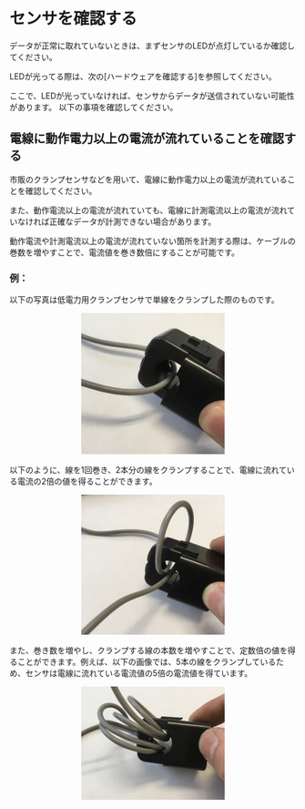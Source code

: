 # センサを確認する

データが正常に取れていないときは、まずセンサのLEDが点灯しているか確認してください。

LEDが光ってる際は、次の[ハードウェアを確認する]を参照してください。

ここで、LEDが光っていなければ、センサからデータが送信されていない可能性があります。
以下の事項を確認してください。

## 電線に動作電力以上の電流が流れていることを確認する

市販のクランプセンサなどを用いて、電線に動作電力以上の電流が流れていることを確認してください。

また、動作電流以上の電流が流れていても、電線に計測電流以上の電流が流れていなければ正確なデータが計測できない場合があります。

動作電流や計測電流以上の電流が流れていない箇所を計測する際は、ケーブルの巻数を増やすことで、電流値を巻き数倍にすることが可能です。

### 例：
以下の写真は低電力用クランプセンサで単線をクランプした際のものです。

<div align="center">
<img src="../../images/userguide-troubleshooting-checksensor-1.jpg" width="50%">
</div>

以下のように、線を1回巻き、2本分の線をクランプすることで、電線に流れている電流の2倍の値を得ることができます。

<div align="center">
<img src="../../images/userguide-troubleshooting-checksensor-2.jpg" width="50%">
</div>

また、巻き数を増やし、クランプする線の本数を増やすことで、定数倍の値を得ることができます。例えば、以下の画像では、5本の線をクランプしているため、センサは電線に流れている電流値の5倍の電流値を得ています。

<div align="center">
<img src="../../images/userguide-troubleshooting-checksensor-3.jpg" width="50%">
</div>

